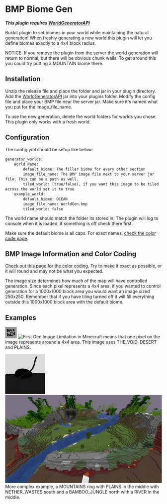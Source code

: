 # BMP Biome Gen
***This plugin requires [WorldGeneratorAPI](https://www.spigotmc.org/resources/worldgeneratorapi.77976/)***

Bukkit plugin to set biomes in your world 
while maintaining the natural generation! When
freshly generating a new world this plugin will
let you define biomes exactly to a 4x4 block radius.

NOTICE: If you remove the plugin from the server
the world generation will return to normal, but 
there will be obvious chunk walls. To get around this
you could try putting a MOUNTAIN biome there.

## Installation
Unzip the release file and place the folder and jar in your plugin
directory. Add the [WorldGeneratorAPI](https://www.spigotmc.org/resources/worldgeneratorapi.77976/)
jar into your plugins folder. Modify the config file and place your 
BMP file near the server jar. Make sure it's named what you put for the image_file_name.

To use the new generation, delete the world folders for worlds you chose. 
This plugin only works with a fresh world.

## Configuration
The config.yml should be setup like below:
```
generator_worlds:
    World Name:
        default_biome: The filler biome for every other section
        image_file_name: The BMP image file next to your server jar file. This can be a path as well.
        tiled_world: (true/false), if you want this image to be tiled across the world set it to true
    example_world:
        default_biome: OCEAN
        image_file_name: WorldGen.bmp
        tiled_world: false    
```
The world name should match the folder its stored in.
The plugin will log to console when it is loaded, if something is off
check there first.

Make sure the default biome is all caps. For exact
names, [check the color code page](COLORCODES.md).

## BMP Image Information and Color Coding
[Check out this page for the color coding.](COLORCODES.md)
Try to make it exact as possible, or it will
round and may not be what you expected.

The image size determines how much of the map will have controlled generation.
Since each pixel represents a 4x4 area, if you wanted to control generation
for a 1000x1000 block area you would want an image sized 250x250. Remember
that if you have tiling turned off it will fill everything
outside this 1000x1000 block area with the default biome.

## Examples
![First BMP Image](BMPOne.bmp?raw=true)
![First Gen Image](GenOne.png?raw=true)
Limitation in Minecraft means that one pixel
on the image represents around a 4x4 area. This
image uses THE_VOID, DESERT and PLAINS.



![Second BMP Image](BMPTwo.bmp?raw=true)
![Second Gen Image](GenTwo.png?raw=true)
More complex example, a MOUNTAINS ring with
PLAINS in the middle with NETHER_WASTES south
and a BAMBOO_JUNGLE north with a RIVER in the
middle.